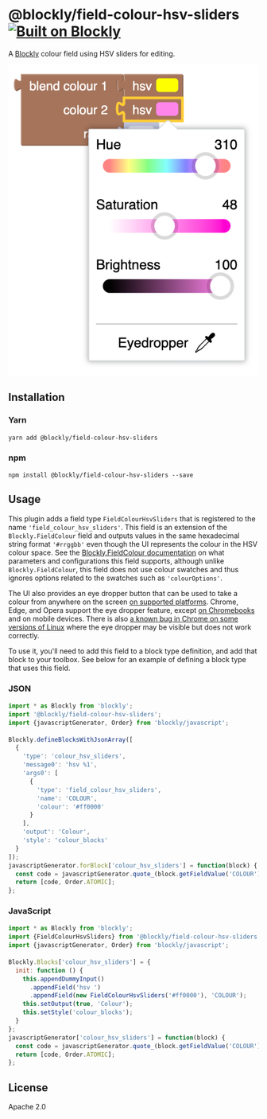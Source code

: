 # @blockly/field-colour-hsv-sliders [![Built on Blockly](https://tinyurl.com/built-on-blockly)](https://github.com/google/blockly)

A [Blockly](https://www.npmjs.com/package/blockly) colour field using HSV sliders for editing.

![A Blockly workspace showing the HSV sliders.](readme-media/hsv_sliders_screenshot.png)

## Installation

### Yarn
```
yarn add @blockly/field-colour-hsv-sliders
```

### npm
```
npm install @blockly/field-colour-hsv-sliders --save
```

## Usage
This plugin adds a field type `FieldColourHsvSliders` that is registered to the name `'field_colour_hsv_sliders'`. This field is an extension of the `Blockly.FieldColour` field and outputs values in the same hexadecimal string format `'#rrggbb'` even though the UI represents the colour in the HSV colour space. See the [Blockly.FieldColour documentation](https://developers.google.com/blockly/guides/create-custom-blocks/fields/built-in-fields/colour#creation) on what parameters and configurations this field supports, although unlike `Blockly.FieldColour`, this field does not use colour swatches and thus ignores options related to the swatches such as `'colourOptions'`.

The UI also provides an eye dropper button that can be used to take a colour from anywhere on the screen [on supported platforms](https://caniuse.com/?search=eyedropper). Chrome, Edge, and Opera support the eye dropper feature, except [on Chromebooks](https://bugs.chromium.org/p/chromium/issues/detail?id=1348921) and on mobile devices. There is also [a known bug in Chrome on some versions of Linux](https://bugs.chromium.org/p/chromium/issues/detail?id=1227633) where the eye dropper may be visible but does not work correctly.

To use it, you'll need to add this field to a block type definition, and add that block to your toolbox. See below for an example of defining a block type that uses this field.

### JSON

```js
import * as Blockly from 'blockly';
import '@blockly/field-colour-hsv-sliders';
import {javascriptGenerator, Order} from 'blockly/javascript';

Blockly.defineBlocksWithJsonArray([
  {
    'type': 'colour_hsv_sliders',
    'message0': 'hsv %1',
    'args0': [
      {
        'type': 'field_colour_hsv_sliders',
        'name': 'COLOUR',
        'colour': '#ff0000'
      }
    ],
    'output': 'Colour',
    'style': 'colour_blocks'
  }
]);
javascriptGenerator.forBlock['colour_hsv_sliders'] = function(block) {
  const code = javascriptGenerator.quote_(block.getFieldValue('COLOUR'));
  return [code, Order.ATOMIC];
};
```

### JavaScript

```js
import * as Blockly from 'blockly';
import {FieldColourHsvSliders} from '@blockly/field-colour-hsv-sliders';
import {javascriptGenerator, Order} from 'blockly/javascript';

Blockly.Blocks['colour_hsv_sliders'] = {
  init: function () {
    this.appendDummyInput()
      .appendField('hsv ')
      .appendField(new FieldColourHsvSliders('#ff0000'), 'COLOUR');
    this.setOutput(true, 'Colour');
    this.setStyle('colour_blocks');
  }
};
javascriptGenerator['colour_hsv_sliders'] = function(block) {
  const code = javascriptGenerator.quote_(block.getFieldValue('COLOUR'));
  return [code, Order.ATOMIC];
};
```

## License

Apache 2.0
